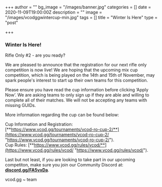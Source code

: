 +++
author = ""
bg_image = "/images/banner.jpg"
categories = []
date = 2020-11-09T19:00:00Z
description = ""
image = "/images/vcodggwintercup-min.jpg"
tags = []
title = "Winter Is Here"
type = "post"

+++
### **Winter Is Here!**

Rifle Only #2 - are you ready?

We are pleased to announce that the registration for our next rifle only competition is now live! We are hoping that the upcoming mix cup competition, which is being played on the 14th and 15th of November, may spark people's interest to start up their own teams for this competition.

Please ensure you have read the cup information before clicking ‘Apply Now’. We are asking teams to only sign up if they are able and willing to complete all of their matches. We will not be accepting any teams with missing GUIDs.

More information regarding the cup can be found below:

Cup Information and Registration: [**https://www.vcod.gg/tournaments/vcod-ro-cup-2/**](https://www.vcod.gg/tournaments/vcod-ro-cup-2/ "https://www.vcod.gg/tournaments/vcod-ro-cup-2/").  
Cup Rules: [**https://www.vcod.gg/rules/vcod/**](https://www.vcod.gg/rules/vcod/ "https://www.vcod.gg/rules/vcod/").

Last but not least, if you are looking to take part in our upcoming competiton, make sure you join our Community Discord at: [**discord.gg/FA5vxDa**](https://discord.gg/FA5vxDa. "https://discord.gg/FA5vxDa.").

vcod.gg \~ team